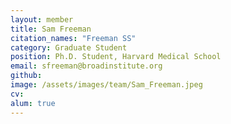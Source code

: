 ```yaml
---
layout: member
title: Sam Freeman
citation_names: "Freeman SS"
category: Graduate Student
position: Ph.D. Student, Harvard Medical School
email: sfreeman@broadinstitute.org
github: 
image: /assets/images/team/Sam_Freeman.jpeg
cv:
alum: true
---
```


